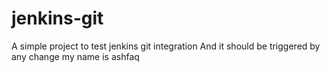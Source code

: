 # jenkins-git

A simple project to test jenkins git integration
And it should be triggered by any change
my name is ashfaq 
